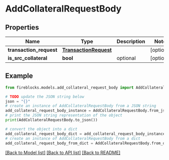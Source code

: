 # AddCollateralRequestBody


## Properties

Name | Type | Description | Notes
------------ | ------------- | ------------- | -------------
**transaction_request** | [**TransactionRequest**](TransactionRequest.md) |  | [optional] 
**is_src_collateral** | **bool** | optional | [optional] 

## Example

```python
from fireblocks.models.add_collateral_request_body import AddCollateralRequestBody

# TODO update the JSON string below
json = "{}"
# create an instance of AddCollateralRequestBody from a JSON string
add_collateral_request_body_instance = AddCollateralRequestBody.from_json(json)
# print the JSON string representation of the object
print(AddCollateralRequestBody.to_json())

# convert the object into a dict
add_collateral_request_body_dict = add_collateral_request_body_instance.to_dict()
# create an instance of AddCollateralRequestBody from a dict
add_collateral_request_body_from_dict = AddCollateralRequestBody.from_dict(add_collateral_request_body_dict)
```
[[Back to Model list]](../README.md#documentation-for-models) [[Back to API list]](../README.md#documentation-for-api-endpoints) [[Back to README]](../README.md)


